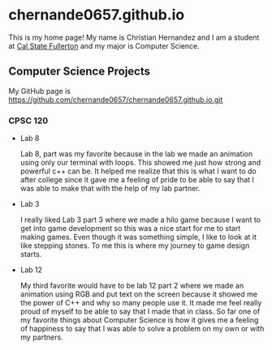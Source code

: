 # chernande0657.github.io

This is my home page! My name is Christian Hernandez and I am a student at [Cal State Fullerton](http://www.fullerton.edu/) and my major is Computer Science.

## Computer Science Projects

My GitHub page is https://github.com/chernande0657/chernande0657.github.io.git

### CPSC 120

* Lab 8

    Lab 8, part was my favorite because in the lab we made an animation
    using only our terminal with loops. This showed me just how strong
    and powerful c++ can be. It helped me realize that this is what I want
    to do after college since it gave me a feeling of pride to be able
    to say that I was able to make that with the help of my lab partner.

* Lab 3

    I really liked Lab 3 part 3 where we made a hilo game because I want to
    get into game development so this was a nice start for me to start
    making games. Even though it was something simple, I like to look at it
    like stepping stones. To me this is where my journey to game design starts.

* Lab 12

    My third favorite would have to be lab 12 part 2 where we made an animation
    using RGB and put text on the screen because it showed me the power of C++
    and why so many people use it. It made me feel really proud of myself to
    be able to say that I made that in class. So far one of my favorite things
    about Computer Science is how it gives me a feeling of happiness to say
    that I was able to solve a problem on my own or with my partners.

